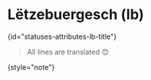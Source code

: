 # Lëtzebuergesch (lb)
{id="statuses-attributes-lb-title"}


> All lines are translated 😊
>
{style="note"}
